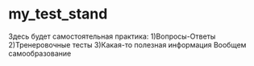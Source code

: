 # my_test_stand
Здесь будет самостоятельная практика:
1)Вопросы-Ответы
2)Тренеровочные тесты
3)Какая-то полезная информация
Вообщем самообразование
